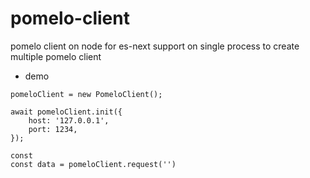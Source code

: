 # pomelo-client
pomelo client on node for es-next
support on single process to create multiple pomelo client

- demo
```
pomeloClient = new PomeloClient();

await pomeloClient.init({
    host: '127.0.0.1',
    port: 1234,
});

const 
const data = pomeloClient.request('')

```
